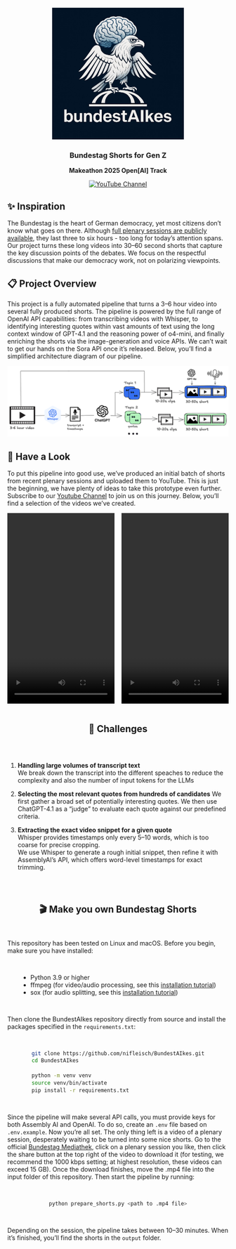 <div align="center">

<img src="assets/logo.jpg" width=300></img>

### Bundestag Shorts for Gen Z

**Makeathon 2025 Open[AI] Track**

[![YouTube Channel](https://img.shields.io/badge/YouTube-Channel-red?logo=youtube&style=flat-square)](https://www.youtube.com/@bundestAIkes)

</div>

## ✨ Inspiration

The Bundestag is the heart of German democracy, yet most citizens don’t know what goes on there. Although [full plenary sessions are publicly available](https://www.bundestag.de/parlamentsfernsehen), they last three to six hours - too long for today’s attention spans. Our project turns these long videos into 30–60 second shorts that capture the key discussion points of the debates. We focus on the respectful discussions that make our democracy work, not on polarizing viewpoints.


## 📋 Project Overview

This project is a fully automated pipeline that turns a 3–6 hour video into several fully produced shorts. The pipeline is powered by the full range of OpenAI API capabilities: from transcribing videos with Whisper, to identifying interesting quotes within vast amounts of text using the long context window of GPT-4.1 and the reasoning power of o4-mini, and finally enriching the shorts via the image-generation and voice APIs. We can’t wait to get our hands on the Sora API once it’s released. Below, you’ll find a simplified architecture diagram of our pipeline.

<img src="assets/architecture.png"></img>

## 👀 Have a Look

To put this pipeline into good use, we’ve produced an initial batch of shorts from recent plenary sessions and uploaded them to YouTube. This is just the beginning, we have plenty of ideas to take this prototype even further. Subscribe to our [Youtube Channel](https://www.youtube.com/@bundestAIkes) to join us on this journey. Below, you’ll find a selection of the videos we’ve created.

<div style="display: flex; gap: 1rem; flex-wrap: wrap; justify-content: center;">
  <!-- Video 1 -->
  <div style="
      flex: 1 1 calc(33.333% - 1rem);
      min-width: 200px;
      aspect-ratio: 9 / 16;
      position: relative;
    ">
    <video
      controls
      preload="metadata"
      style="
        position: absolute;
        top: 0; left: 0;
        width: 100%; height: 100%;
        object-fit: cover;
      "
    >
      <source src="assets/example_video_1.mp4" type="video/mp4">
      Your browser doesn’t support the video tag.
    </video>
  </div>

  <!-- Video 2 -->
  <div style="
      flex: 1 1 calc(33.333% - 1rem);
      min-width: 200px;
      aspect-ratio: 9 / 16;
      position: relative;
    ">
    <video
      controls
      preload="metadata"
      style="
        position: absolute;
        top: 0; left: 0;
        width: 100%; height: 100%;
        object-fit: cover;
      "
    >
      <source src="assets/example_video_2.mp4" type="video/mp4">
      Your browser doesn’t support the video tag.
    </video>
  </div>


## 🚧 Challenges

1. **Handling large volumes of transcript text**  
We break down the transcript into the different speaches to reduce the complexity and also the number of input tokens for the LLMs

2. **Selecting the most relevant quotes from hundreds of candidates**
We first gather a broad set of potentially interesting quotes.
We then use ChatGPT-4.1 as a “judge” to evaluate each quote against our predefined criteria.

3. **Extracting the exact video snippet for a given quote**  
Whisper provides timestamps only every 5–10 words, which is too coarse for precise cropping.  
We use Whisper to generate a rough initial snippet, then refine it with AssemblyAI’s API, which offers word-level timestamps for exact trimming.


## 🎬 Make you own Bundestag Shorts

This repository has been tested on Linux and macOS. Before you begin, make sure you have installed:
- Python 3.9 or higher
- ffmpeg (for video/audio processing, see this [installation tutorial](https://www.hostinger.com/tutorials/how-to-install-ffmpeg))
- sox (for audio splitting, see this [installation tutorial](https://madskjeldgaard.dk/posts/sox-tutorial-cli-tape-music/))

Then clone the BundestAIkes repository directly from source and install the packages specified in the `requirements.txt`:

```bash
git clone https://github.com/nifleisch/BundestAIkes.git
cd BundestAIkes

python -m venv venv
source venv/bin/activate
pip install -r requirements.txt
```

Since the pipeline will make several API calls, you must provide keys for both Assembly AI and OpenAI. To do so, create an `.env` file based on `.env.example`. Now you’re all set. The only thing left is a video of a plenary session, desperately waiting to be turned into some nice shorts. Go to the official [Bundestag Mediathek](https://www.bundestag.de/parlamentsfernsehen), click on a plenary session you like, then click the share button at the top right of the video to download it (for testing, we recommend the 1000 kbps setting; at highest resolution, these videos can exceed 15 GB). Once the download finishes, move the .mp4 file into the input folder of this repository. Then start the pipeline by running:

```bash
python prepare_shorts.py <path to .mp4 file>
```

Depending on the session, the pipeline takes between 10–30 minutes. When it’s finished, you’ll find the shorts in the `output` folder.